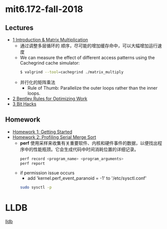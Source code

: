 # mit6.172-fall-2018


## Lectures

- [1 Introduction & Matrix Multiplication](course/static_resources/d0c73dd51c79b95196a2e6faa824e1b4_MIT6_172F18_lec1.pdf)
    - 通过调整多层循环的 顺序，尽可能的增加缓存命中，可以大幅增加运行速度
    - We can measure the effect of different access patterns using the Cachegrind cache simulator:
        ```bash
        $ valgrind --tool=cachegrind ./matrix_multiply
    - 并行化的矩阵乘法
        - Rule of Thumb: Parallelize the outer loops rather than the inner loops.
- [2 Bentley Rules for Optimizing Work](course/static_resources/1a57adbec9520270d4485b42a2e1a316_MIT6_172F18_lec2.pdf)
- [3 Bit Hacks](course/static_resources/cc6983c9ebd77c28e8ae85bc0e575360_MIT6_172F18_lec3.pdf)


## Homework

- [Homework 1: Getting Started](course/static_resources/2724d8594cb413754669fc4e9c6ce7db_MIT6_172F18hw1.pdf)
- [Homework 2: Profiling Serial Merge Sort](course/static_resources/796439e646c02f44348d50b1836ff7f9_MIT6_172F18hw2.pdf)
    - **perf** 使用采样来收集有关重要软件、内核和硬件事件的数据，以便找出程序中的性能瓶颈。它会生成代码中时间消耗位置的详细记录。
        ```bash
        perf record <program_name> <program_arguments>
        perf report
        ```
    - if permission issue occurs
        - add 'kernel.perf_event_paranoid = -1'  to '/etc/sysctl.conf'
        ```bash
        sudo sysctl -p
        ```



# LLDB 

[lldb](lldb/lldb.md)
